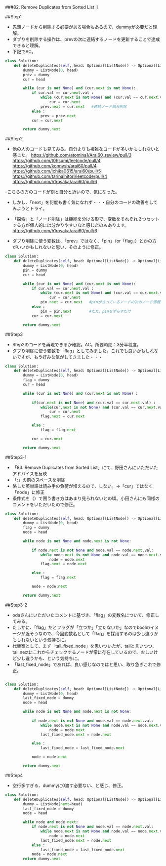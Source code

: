 ###82. Remove Duplicates from Sorted List II

##Step1
- 先頭ノードから削除する必要がある場合もあるので、dummyが必要だと理解。
- ダブりを削除する操作は、prevの次に連結するノードを更新することで達成できると理解。
- 下記でAC。
```python
class Solution:
    def deleteDuplicates(self, head: Optional[ListNode]) -> Optional[ListNode]:
        dummy = ListNode(0, head)
        prev = dummy
        cur = head

        while (cur is not None) and (cur.next is not None):
            if cur.val == cur.next.val :
                while (cur.next is not None) and (cur.val == cur.next.val):
                    cur = cur.next
                prev.next = cur.next   #連続ノード部分削除
            else :
                prev = prev.next
            cur = cur.next

        return dummy.next
```

##Step2
- 他の人のコードも見てみる。自分よりも複雑なコードが多いかもしれないと感じた。
https://github.com/atomina1/Arai60_review/pull/3
https://github.com/t0hsumi/leetcode/pull/4
https://github.com/konnysh/arai60/pull/4
https://github.com/ichika0615/arai60/pull/5
https://github.com/tarinaihitori/leetcode/pull/4
https://github.com/h1rosaka/arai60/pull/6

-こちらの方のコードが割と自分と近いので、気になった。
- しかし、「next」を何度も書く気になれず・・・自分のコードの改善をしてみようとトライ。
- 「探索」と「ノード削除」は機能を分ける形で、変数をそれぞれ２つセットする方が個人的には分かりやすいなと感じたのもあります。
https://github.com/h1rosaka/arai60/pull/6

- ダブり削除に使う変数は、「prev」ではなく、「pin」（or「flag」）とかの方がいいかもしれないと思い、そのように修正。
```python
class Solution:
    def deleteDuplicates(self, head: Optional[ListNode]) -> Optional[ListNode]:
        dummy = ListNode(0, head)
        pin = dummy
        cur = head

        while (cur is not None) and (cur.next is not None):
            if cur.val == cur.next.val :
                while (cur.next is not None) and (cur.val == cur.next.val):
                    cur = cur.next
                pin.next = cur.next   #pinが立っているノードの次のノード情報を更新して、連続ノード部分削除
            else :
                pin = pin.next        #ただ、pinをずらすだけ
            cur = cur.next

        return dummy.next
```

##Step3
- Step2のコードを再現できるか確認。AC。所要時間：3分半程度。
- ダブり削除に使う変数を「flag」としてみました。これでも良いかもしれないですが、もう好みな気がしてきました・・・

```python
class Solution:
    def deleteDuplicates(self, head: Optional[ListNode]) -> Optional[ListNode]:
        dummy = ListNode(0, head)
        flag = dummy
        cur = head

        while (cur is not None) and (cur.next is not None) :
            
            if(cur.next is not None) and (cur.val == cur.next.val) :
                while(cur.next is not None) and (cur.val == cur.next.val) :
                    cur = cur.next
                flag.next = cur.next

            else :
                flag = flag.next

            cur = cur.next

        return dummy.next

```

##Step3-1
- 「83. Remove Duplicates from Sorted List」にて、野田さんにいただいたアドバイスを反映
 - 「:」の前のスペースを削除
 - 略した英単語は読み手の負荷が増えるので、しない。->「cur」ではなく「node」に修正
 - 条件式を（）で囲う書き方はあまり見られないとの頃。小田さんにも同様のコメントをいただいたので修正。
```python
class Solution:
    def deleteDuplicates(self, head: Optional[ListNode]) -> Optional[ListNode]:
        dummy = ListNode(0, head)
        flag = dummy
        node = head

        while node is not None and node.next is not None:
            
            if node.next is not None and node.val == node.next.val:
                while node.next is not None and node.val == node.next.val:
                    node = node.next
                flag.next = node.next

            else :
                flag = flag.next

            node = node.next

        return dummy.next
```

##Step3-2
- odaさんにいただいたコメントに基づき、「flag」の変数名について、修正してみる。
- たしかに、「flag」だとフラグが「立つか」「立たないか」なのでboolのイメージが近そうなので、今回変数名として「flag」を採用するのは少し違うかもしれないという気持ちに。
- 代替案として、まず「tail_fixed_node」を思いついたが、tailと言いつつ、tail.nextにこれからチェックするノードが常に存在しているので、おしいけど少し違うかも、という気持ちに。
- 「last_fixed_node」であれば、良い感じなのではと思い、取り急ぎこれで修正。

```python

class Solution:
    def deleteDuplicates(self, head: Optional[ListNode]) -> Optional[ListNode]:
        dummy = ListNode(0, head)
        last_fixed_node = dummy
        node = head

        while node is not None and node.next is not None:
            
            if node.next is not None and node.val == node.next.val:
                while node.next is not None and node.val == node.next.val:
                    node = node.next
                last_fixed_node.next = node.next

            else :
                last_fixed_node = last_fixed_node.next

            node = node.next

        return dummy.next
```
##Step4
- 空行多すぎる、dummyに0渡す必要ない、と感じ、修正。
```python
class Solution:
    def deleteDuplicates(self, head: Optional[ListNode]) -> Optional[ListNode]:
        dummy = ListNode(next=head)
        last_fixed_node = dummy
        node = head

        while node and node.next:
            if node.next is not None and node.val == node.next.val:
                while node.next is not None and node.val == node.next.val:
                    node = node.next
                last_fixed_node.next = node.next
            else :
                last_fixed_node = last_fixed_node.next
            node = node.next
        return dummy.next
```
